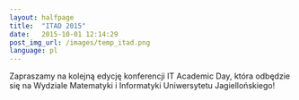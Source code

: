 ```yaml
---
layout: halfpage
title:  "ITAD 2015"
date:   2015-10-01 12:14:29
post_img_url: /images/temp_itad.png
language: pl
---
```

Zapraszamy na kolejną edycję konferencji IT Academic Day, która odbędzie się na Wydziale Matematyki i Informatyki Uniwersytetu Jagiellońskiego!


